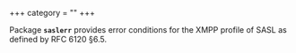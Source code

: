 +++
category = ""
+++

Package **`saslerr`** provides error conditions for the XMPP profile of SASL as
defined by RFC 6120 §6.5.
